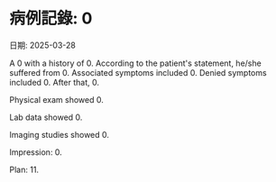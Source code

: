 # 病例記錄: 0

日期: 2025-03-28

A 0 with a history of 0. According to the patient's statement, he/she suffered from 0. Associated symptoms included 0. Denied symptoms included 0. After that, 0. 

Physical exam showed 0. 

Lab data showed 0. 

Imaging studies showed 0. 

Impression: 0. 

Plan: 11. 